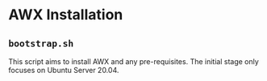 # AWX Installation

## `bootstrap.sh`

This script aims to install AWX and any pre-requisites.
The initial stage only focuses on Ubuntu Server 20.04.
